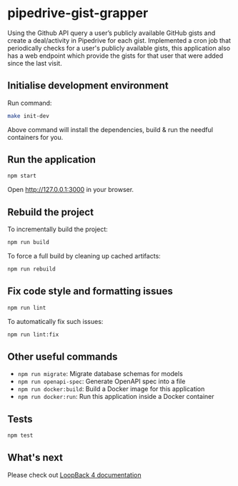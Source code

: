 # pipedrive-gist-grapper

Using the Github API query a user’s publicly available GitHub gists and create a deal/activity in Pipedrive for each gist. Implemented a cron job that periodically checks for a user's publicly available gists, this application also has a web endpoint which provide the gists for that user that were added since the last visit.

## Initialise development environment

Run command:

```sh
make init-dev
```

Above command will install the dependencies, build & run the needful containers for you.

## Run the application

```sh
npm start
```

Open http://127.0.0.1:3000 in your browser.

## Rebuild the project

To incrementally build the project:

```sh
npm run build
```

To force a full build by cleaning up cached artifacts:

```sh
npm run rebuild
```

## Fix code style and formatting issues

```sh
npm run lint
```

To automatically fix such issues:

```sh
npm run lint:fix
```

## Other useful commands

- `npm run migrate`: Migrate database schemas for models
- `npm run openapi-spec`: Generate OpenAPI spec into a file
- `npm run docker:build`: Build a Docker image for this application
- `npm run docker:run`: Run this application inside a Docker container

## Tests

```sh
npm test
```

## What's next

Please check out [LoopBack 4 documentation](https://loopback.io/doc/en/lb4/)
